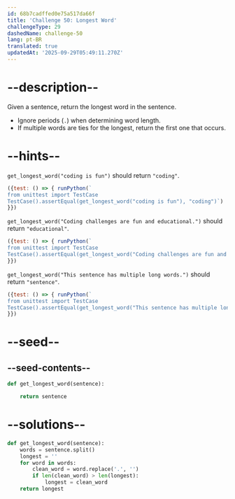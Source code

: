 ```yaml
---
id: 68b7cadffed0e75a517da66f
title: 'Challenge 50: Longest Word'
challengeType: 29
dashedName: challenge-50
lang: pt-BR
translated: true
updatedAt: '2025-09-29T05:49:11.270Z'
---
```


# --description--

Given a sentence, return the longest word in the sentence.

- Ignore periods (`.`) when determining word length.
- If multiple words are ties for the longest, return the first one that occurs.

# --hints--

`get_longest_word("coding is fun")` should return `"coding"`.

```js
({test: () => { runPython(`
from unittest import TestCase
TestCase().assertEqual(get_longest_word("coding is fun"), "coding")`)
}})
```

`get_longest_word("Coding challenges are fun and educational.")` should return `"educational"`.

```js
({test: () => { runPython(`
from unittest import TestCase
TestCase().assertEqual(get_longest_word("Coding challenges are fun and educational."), "educational")`)
}})
```

`get_longest_word("This sentence has multiple long words.")` should return `"sentence"`.

```js
({test: () => { runPython(`
from unittest import TestCase
TestCase().assertEqual(get_longest_word("This sentence has multiple long words."), "sentence")`)
}})
```

# --seed--

## --seed-contents--

```py
def get_longest_word(sentence):

    return sentence
```

# --solutions--

```py
def get_longest_word(sentence):
    words = sentence.split()
    longest = ''
    for word in words:
        clean_word = word.replace('.', '')
        if len(clean_word) > len(longest):
            longest = clean_word
    return longest
```
